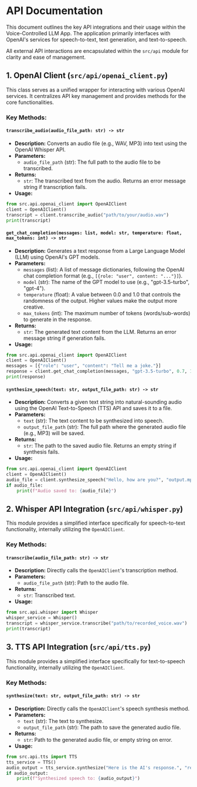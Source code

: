 # API Documentation

This document outlines the key API integrations and their usage within the Voice-Controlled LLM App. The application primarily interfaces with OpenAI's services for speech-to-text, text generation, and text-to-speech.

All external API interactions are encapsulated within the `src/api` module for clarity and ease of management.

## 1. OpenAI Client (`src/api/openai_client.py`)

This class serves as a unified wrapper for interacting with various OpenAI services. It centralizes API key management and provides methods for the core functionalities.

### Key Methods:

#### `transcribe_audio(audio_file_path: str) -> str`

- **Description:** Converts an audio file (e.g., WAV, MP3) into text using the OpenAI Whisper API.
- **Parameters:**
  - `audio_file_path` (str): The full path to the audio file to be transcribed.
- **Returns:**
  - `str`: The transcribed text from the audio. Returns an error message string if transcription fails.
- **Usage:**

```python
from src.api.openai_client import OpenAIClient
client = OpenAIClient()
transcript = client.transcribe_audio("path/to/your/audio.wav")
print(transcript)
```

#### `get_chat_completion(messages: list, model: str, temperature: float, max_tokens: int) -> str`

- **Description:** Generates a text response from a Large Language Model (LLM) using OpenAI's GPT models.
- **Parameters:**
  - `messages` (list): A list of message dictionaries, following the OpenAI chat completion format (e.g., `[{role: "user", content: "..."}]`).
  - `model` (str): The name of the GPT model to use (e.g., "gpt-3.5-turbo", "gpt-4").
  - `temperature` (float): A value between 0.0 and 1.0 that controls the randomness of the output. Higher values make the output more creative.
  - `max_tokens` (int): The maximum number of tokens (words/sub-words) to generate in the response.
- **Returns:**
  - `str`: The generated text content from the LLM. Returns an error message string if generation fails.
- **Usage:**

```python
from src.api.openai_client import OpenAIClient
client = OpenAIClient()
messages = [{"role": "user", "content": "Tell me a joke."}]
response = client.get_chat_completion(messages, "gpt-3.5-turbo", 0.7, 100)
print(response)
```

#### `synthesize_speech(text: str, output_file_path: str) -> str`

- **Description:** Converts a given text string into natural-sounding audio using the OpenAI Text-to-Speech (TTS) API and saves it to a file.
- **Parameters:**
  - `text` (str): The text content to be synthesized into speech.
  - `output_file_path` (str): The full path where the generated audio file (e.g., MP3) will be saved.
- **Returns:**
  - `str`: The path to the saved audio file. Returns an empty string if synthesis fails.
- **Usage:**

```python
from src.api.openai_client import OpenAIClient
client = OpenAIClient()
audio_file = client.synthesize_speech("Hello, how are you?", "output.mp3")
if audio_file:
    print(f"Audio saved to: {audio_file}")
```

## 2. Whisper API Integration (`src/api/whisper.py`)

This module provides a simplified interface specifically for speech-to-text functionality, internally utilizing the `OpenAIClient`.

### Key Methods:

#### `transcribe(audio_file_path: str) -> str`

- **Description:** Directly calls the `OpenAIClient`'s transcription method.
- **Parameters:**
  - `audio_file_path` (str): Path to the audio file.
- **Returns:**
  - `str`: Transcribed text.
- **Usage:**

```python
from src.api.whisper import Whisper
whisper_service = Whisper()
transcript = whisper_service.transcribe("path/to/recorded_voice.wav")
print(transcript)
```

## 3. TTS API Integration (`src/api/tts.py`)

This module provides a simplified interface specifically for text-to-speech functionality, internally utilizing the `OpenAIClient`.

### Key Methods:

#### `synthesize(text: str, output_file_path: str) -> str`

- **Description:** Directly calls the `OpenAIClient`'s speech synthesis method.
- **Parameters:**
  - `text` (str): The text to synthesize.
  - `output_file_path` (str): The path to save the generated audio file.
- **Returns:**
  - `str`: Path to the generated audio file, or empty string on error.
- **Usage:**

```python
from src.api.tts import TTS
tts_service = TTS()
audio_output = tts_service.synthesize("Here is the AI's response.", "response_audio.mp3")
if audio_output:
    print(f"Synthesized speech to: {audio_output}")
```
